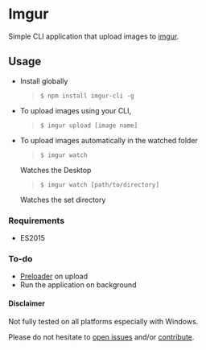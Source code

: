 # Imgur

Simple CLI application that upload images to [imgur](http://imgur.com).

## Usage

- Install globally
	>`$ npm install imgur-cli -g`

- To upload images using your CLI,
	>`$ imgur upload [image name]`

- To upload images automatically in the watched folder
	>`$ imgur watch`

	Watches the Desktop

	>`$ imgur watch [path/to/directory]`

	Watches the set directory

### Requirements

* ES2015


### To-do

* [Preloader](https://github.com/technowar/Imgur-CLI/issues/1) on upload
* Run the application on background

#### Disclaimer

Not fully tested on all platforms especially with Windows.

Please do not hesitate to [open issues](https://github.com/technowar/Imgur-CLI/issues) and/or [contribute](https://github.com/technowar/Imgur-CLI/pulls).

